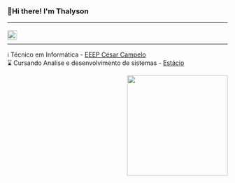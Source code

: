  ### 👤Hi there! I'm Thalyson <hr>
   <a href="https://www.linkedin.com/in/thalyson-oliveira-4b5548167/">
    <img align="left" alt="Linkedin" width="22px" src="https://cdn.jsdelivr.net/npm/simple-icons@v3/icons/linkedin.svg" />
  </a> <br><hr>
  
ℹ️ Técnico em Informática - <a href="https://www.facebook.com/eeepccampelo"/> EEEP César Campelo</a> <br>
⌛ Cursando Analise e desenvolvimento de sistemas - <a href="https://portal.estacio.br/?estado=CE"/> Estácio <br>


<img align="right" src="https://camo.githubusercontent.com/410dd0b1b800cd1e13965237beee2a32474be978/68747470733a2f2f6d656469612e67697068792e636f6d2f6d656469612f4d3967624264396e6244724f5475314d71782f67697068792e676966" width="230" data-canonical-src="https://media.giphy.com/media/M9gbBd9nbDrOTu1Mqx/giphy.gif" style="max-width:100%;">
